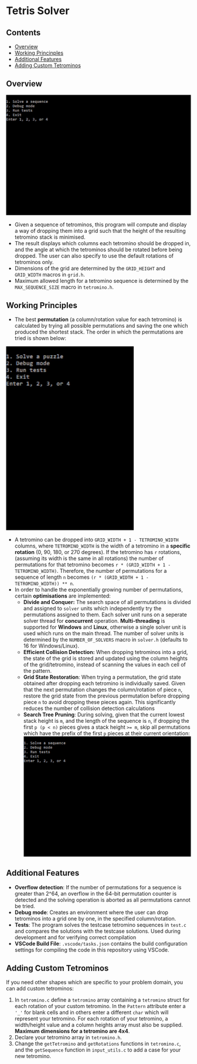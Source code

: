 # Tetris Solver

## Contents
- [Overview](https://github.com/tsen-dev/tetris-solver#overview)
- [Working Princinples](https://github.com/tsen-dev/tetris-solver#working-principles)
- [Additional Features](https://github.com/tsen-dev/tetris-solver#additional-features)
- [Adding Custom Tetrominos](https://github.com/tsen-dev/tetris-solver#add-custom-tetrominos)

## Overview
![Overview Demo](readme_animations/overview_demo.gif)
- Given a sequence of tetrominos, this program will compute and display a way of dropping them into a grid such that the height of the resulting tetromino stack is minimised.
- The result displays which columns each tetromino should be dropped in, and the angle at which the tetrominos should be rotated before being dropped. The user can also specify to use the default rotations of tetrominos only.
- Dimensions of the grid are determined by the ```GRID_HEIGHT``` and ```GRID_WIDTH``` macros in ```grid.h```.
- Maximum allowed length for a tetromino sequence is determined by the ```MAX_SEQUENCE_SIZE``` macro in ```tetromino.h```.

## Working Principles
- The best **permutation** (a column/rotation value for each tetromino) is calculated by trying all possible permutations and saving the one which produced the shortest stack. The order in which the permutations are tried is shown below: 

![Working Principles: Solving](readme_animations/working_principles_solving.gif)
- A tetromino can be dropped into ```GRID_WIDTH + 1 - TETROMINO_WIDTH``` columns, where ```TETROMINO_WIDTH``` is the width of a tetromino in a **specific rotation** (0, 90, 180, or 270 degrees). If the tetromino has ```r``` rotations, (assuming its width is the same in all rotations) the number of permutations for that tetromino becomes ```r * (GRID_WIDTH + 1 - TETROMINO_WIDTH)```. Therefore, the number of permutations for a sequence of length ```n``` becomes ```(r * (GRID_WIDTH + 1 - TETROMINO_WIDTH)) ** n```.
- In order to handle the exponentially growing number of permutations, certain **optimisations** are implemented:
    - **Divide and Conquer:** The search space of all permutations is divided and assigned to ```solver``` units which independently try the permutations assigned to them. Each solver unit runs on a seperate solver thread for **concurrent** operation. **Multi-threading** is supported for **Windows** and **Linux**, otherwise a single solver unit is used which runs on the main thread. The number of solver units is determined by the ```NUMBER_OF_SOLVERS``` macro in ```solver.h``` (defaults to 16 for Windows/Linux).
    - **Efficient Collision Detection:** When dropping tetrominos into a grid, the state of the grid is stored and updated using the column heights of the grid/tetromino, instead of scanning the values in each cell of the pattern.
    - **Grid State Restoration**: When trying a permutation, the grid state obtained after dropping each tetromino is individually saved. Given that the next permutation changes the column/rotation of piece ```n```, restore the grid state from the previous permutation before dropping piece ```n``` to avoid dropping these pieces again. This significantly reduces the number of collision detection calculations
    - **Search Tree Pruning**: During solving, given that the current lowest stack height is ```m```, and the length of the sequence is ```n```, if dropping the first ```p (p < n)``` pieces gives a stack height ```>= m```, skip all permutations which have the prefix of the first ```p``` pieces at their current orientation:
    ![Pruning Optimisation](readme_animations/working_principles_pruning_optimisation.gif)

## Additional Features
- **Overflow detection**: If the number of permutations for a sequence is greater than 2^64, an overflow in the 64-bit permutation counter is detected and the solving operation is aborted as all permutations cannot be tried.
- **Debug mode**: Creates an environment where the user can drop tetrominos into a grid one by one, in the specified column/rotation.  
- **Tests**: The program solves the testcase tetromino sequences in ```test.c``` and compares the solutions with the testcase solutions. Used during development and for verifying correct compilation
- **VSCode Build File**: ```.vscode/tasks.json``` contains the build configuration settings for compiling the code in this repository using VSCode.


## Adding Custom Tetrominos
If you need other shapes which are specific to your problem domain, you can add custom tetrominos:
1. In ```tetromino.c``` define a ```tetromino``` array containing a ```tetromino``` struct for each rotation of your custom tetromino. In the ```Pattern``` attribute enter a ```'_'``` for blank cells and in others enter a different ```char``` which will represent your tetromino. For each rotation of your tetromino, a width/height value and a column heights array must also be supplied. **Maximum dimensions for a tetromino are 4x4**.
2. Declare your tetromino array in ```tetromino.h```.
3. Change the ```getTetromino``` and ```getRotations``` functions in ```tetromino.c```, and the ```getSequence``` function in ```input_utils.c``` to add a case for your new tetromino.